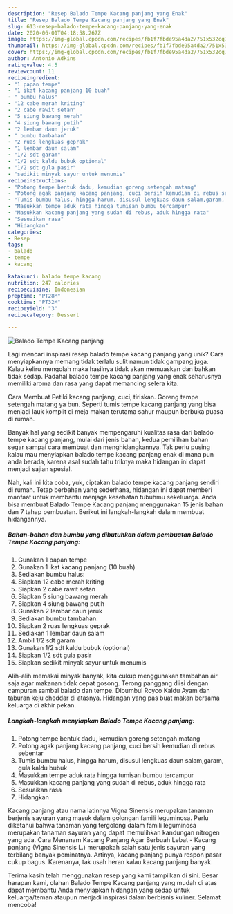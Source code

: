 ```yaml
---
description: "Resep Balado Tempe Kacang panjang yang Enak"
title: "Resep Balado Tempe Kacang panjang yang Enak"
slug: 613-resep-balado-tempe-kacang-panjang-yang-enak
date: 2020-06-01T04:18:58.267Z
image: https://img-global.cpcdn.com/recipes/fb1f7fbde95a4da2/751x532cq70/balado-tempe-kacang-panjang-foto-resep-utama.jpg
thumbnail: https://img-global.cpcdn.com/recipes/fb1f7fbde95a4da2/751x532cq70/balado-tempe-kacang-panjang-foto-resep-utama.jpg
cover: https://img-global.cpcdn.com/recipes/fb1f7fbde95a4da2/751x532cq70/balado-tempe-kacang-panjang-foto-resep-utama.jpg
author: Antonio Adkins
ratingvalue: 4.5
reviewcount: 11
recipeingredient:
- "1 papan tempe"
- "1 ikat kacang panjang 10 buah"
- " bumbu halus"
- "12 cabe merah kriting"
- "2 cabe rawit setan"
- "5 siung bawang merah"
- "4 siung bawang putih"
- "2 lembar daun jeruk"
- " bumbu tambahan"
- "2 ruas lengkuas geprak"
- "1 lembar daun salam"
- "1/2 sdt garam"
- "1/2 sdt kaldu bubuk optional"
- "1/2 sdt gula pasir"
- "sedikit minyak sayur untuk menumis"
recipeinstructions:
- "Potong tempe bentuk dadu, kemudian goreng setengah matang"
- "Potong agak panjang kacang panjang, cuci bersih kemudian di rebus sebentar"
- "Tumis bumbu halus, hingga harum, disusul lengkuas daun salam,garam, gula kaldu bubuk"
- "Masukkan tempe aduk rata hingga tumisan bumbu tercampur"
- "Masukkan kacang panjang yang sudah di rebus, aduk hingga rata"
- "Sesuaikan rasa"
- "Hidangkan"
categories:
- Resep
tags:
- balado
- tempe
- kacang

katakunci: balado tempe kacang 
nutrition: 247 calories
recipecuisine: Indonesian
preptime: "PT28M"
cooktime: "PT32M"
recipeyield: "3"
recipecategory: Dessert

---
```



![Balado Tempe Kacang panjang](https://img-global.cpcdn.com/recipes/fb1f7fbde95a4da2/751x532cq70/balado-tempe-kacang-panjang-foto-resep-utama.jpg)

Lagi mencari inspirasi resep balado tempe kacang panjang yang unik? Cara menyiapkannya memang tidak terlalu sulit namun tidak gampang juga. Kalau keliru mengolah maka hasilnya tidak akan memuaskan dan bahkan tidak sedap. Padahal balado tempe kacang panjang yang enak seharusnya memiliki aroma dan rasa yang dapat memancing selera kita.

Cara Membuat Petiki kacang panjang, cuci, tiriskan. Goreng tempe setengah matang ya bun. Seperti tumis tempe kacang panjang yang bisa menjadi lauk komplit di meja makan terutama sahur maupun berbuka puasa di rumah.

Banyak hal yang sedikit banyak mempengaruhi kualitas rasa dari balado tempe kacang panjang, mulai dari jenis bahan, kedua pemilihan bahan segar sampai cara membuat dan menghidangkannya. Tak perlu pusing kalau mau menyiapkan balado tempe kacang panjang enak di mana pun anda berada, karena asal sudah tahu triknya maka hidangan ini dapat menjadi sajian spesial.


Nah, kali ini kita coba, yuk, ciptakan balado tempe kacang panjang sendiri di rumah. Tetap berbahan yang sederhana, hidangan ini dapat memberi manfaat untuk membantu menjaga kesehatan tubuhmu sekeluarga. Anda bisa membuat Balado Tempe Kacang panjang menggunakan 15 jenis bahan dan 7 tahap pembuatan. Berikut ini langkah-langkah dalam membuat hidangannya.

<!--inarticleads1-->

##### Bahan-bahan dan bumbu yang dibutuhkan dalam pembuatan Balado Tempe Kacang panjang:

1. Gunakan 1 papan tempe
1. Gunakan 1 ikat kacang panjang (10 buah)
1. Sediakan  bumbu halus:
1. Siapkan 12 cabe merah kriting
1. Siapkan 2 cabe rawit setan
1. Siapkan 5 siung bawang merah
1. Siapkan 4 siung bawang putih
1. Gunakan 2 lembar daun jeruk
1. Sediakan  bumbu tambahan:
1. Siapkan 2 ruas lengkuas geprak
1. Sediakan 1 lembar daun salam
1. Ambil 1/2 sdt garam
1. Gunakan 1/2 sdt kaldu bubuk (optional)
1. Siapkan 1/2 sdt gula pasir
1. Siapkan sedikit minyak sayur untuk menumis


Alih-alih memakai minyak banyak, kita cukup menggunakan tambahan air saja agar makanan tidak cepat gosong. Terong panggang diisi dengan campuran sambal balado dan tempe. Dibumbui Royco Kaldu Ayam dan taburan keju cheddar di atasnya. Hidangan yang pas buat makan bersama keluarga di akhir pekan. 

<!--inarticleads2-->

##### Langkah-langkah menyiapkan Balado Tempe Kacang panjang:

1. Potong tempe bentuk dadu, kemudian goreng setengah matang
1. Potong agak panjang kacang panjang, cuci bersih kemudian di rebus sebentar
1. Tumis bumbu halus, hingga harum, disusul lengkuas daun salam,garam, gula kaldu bubuk
1. Masukkan tempe aduk rata hingga tumisan bumbu tercampur
1. Masukkan kacang panjang yang sudah di rebus, aduk hingga rata
1. Sesuaikan rasa
1. Hidangkan


Kacang panjang atau nama latinnya Vigna Sinensis merupakan tanaman berjenis sayuran yang masuk dalam golongan famili leguminosa. Perlu diketahui bahwa tanaman yang tergolong dalam famili leguminosa merupakan tanaman sayuran yang dapat memulihkan kandungan nitrogen yang ada. Cara Menanam Kacang Panjang Agar Berbuah Lebat - Kacang panjang (Vigna Sinensis L.) merupakah salah satu jenis sayuran yang terbilang banyak peminatnya. Artinya, kacang panjang punya respon pasar cukup bagus. Karenanya, tak usah heran kalau kacang panjang banyak. 

Terima kasih telah menggunakan resep yang kami tampilkan di sini. Besar harapan kami, olahan Balado Tempe Kacang panjang yang mudah di atas dapat membantu Anda menyiapkan hidangan yang sedap untuk keluarga/teman ataupun menjadi inspirasi dalam berbisnis kuliner. Selamat mencoba!
